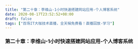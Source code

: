 ```yaml
---
title: "第二十章：李维山-1小时快速搭建网站应用-个人博客系统"
date: 2020-08-17T23:52:52+08:00
draft: false
tags: ["百场IT大咖技术直播，全天候免费看！直播回放-学习"]
---
```



### 第二十章：李维山-1小时快速搭建网站应用-个人博客系统